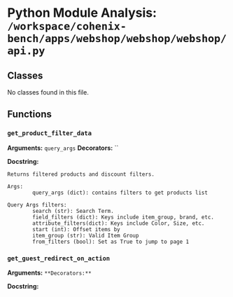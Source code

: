 # Python Module Analysis: `/workspace/cohenix-bench/apps/webshop/webshop/webshop/api.py`

## Classes

No classes found in this file.


## Functions

### `get_product_filter_data`
**Arguments:** `query_args`
**Decorators:** ``

**Docstring:**
```
Returns filtered products and discount filters.

Args:
        query_args (dict): contains filters to get products list

Query Args filters:
        search (str): Search Term.
        field_filters (dict): Keys include item_group, brand, etc.
        attribute_filters(dict): Keys include Color, Size, etc.
        start (int): Offset items by
        item_group (str): Valid Item Group
        from_filters (bool): Set as True to jump to page 1
```
### `get_guest_redirect_on_action`
**Arguments:** ``
**Decorators:** ``

**Docstring:**
```

```

